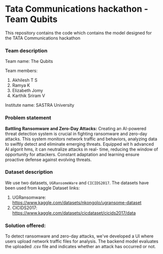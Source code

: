 # Tata Communications hackathon - Team Qubits
This repository contains the code which contains the model designed for the TATA Communications hackathon

### Team description
Team name: The Qubits

Team members:
1. Akhilesh T S
2. Ramya K
3. Elizabeth Jomy
4. Karthik Sriram V

Institute name: SASTRA University

### Problem statement

**Battling Ransomware and Zero-Day Attacks:**
Creating an AI-powered threat detection system is crucial in fighting ransomware and zero-day attacks. This system monitors network traffic and behaviors, analyzing data to swiftly detect and eliminate emerging threats. Equipped wit h advanced AI algorit hms, it can neutralize attacks in real- time, reducing the window of opportunity for attackers. Constant adaptation and learning ensure proactive defense against evolving threats.

### Dataset description
We use two datasets, `UGRansomeWare` and `CICIDS2017`. The datasets have been used from kaggle
Dataset links:
1. UGRansomware: https://www.kaggle.com/datasets/nkongolo/ugransome-dataset
2. CICIDS2017: https://www.kaggle.com/datasets/cicdataset/cicids2017/data

### Solution offered:
To detect ransomware and zero-day attacks, we've developed a UI where users upload network traffic files for analysis. The backend model evaluates the uploaded .csv file and indicates whether an attack has occurred or not.

